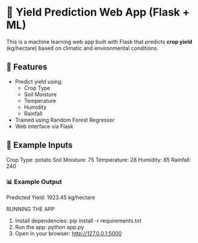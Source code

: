# 🌾 Yield Prediction Web App (Flask + ML)

This is a machine learning web app built with Flask that predicts **crop yield** (kg/hectare) based on climatic and environmental conditions.

## 🚀 Features

- Predict yield using:
  - Crop Type
  - Soil Moisture
  - Temperature
  - Humidity
  - Rainfall
- Trained using Random Forest Regressor
- Web interface via Flask

## 🧪 Example Inputs

Crop Type: potato
Soil Moisture: 75
Temperature: 28
Humidity: 85
Rainfall: 240


### 📊 Example Output
Predicted Yield: 1923.45 kg/hectare

RUNNING THE APP
1. Install dependencies:
    pip install -r requirements.txt
2. Run the app:
    python app.py
3. Open in your browser: http://127.0.0.1:5000
